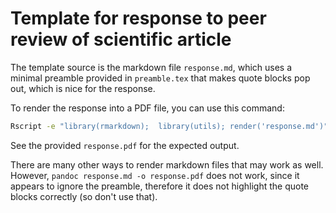 # Template for response to peer review of scientific article

The template source is the markdown file `response.md`, which uses a minimal preamble provided in `preamble.tex` that makes quote blocks pop out, which is nice for the response.

To render the response into a PDF file, you can use this command:
```bash
Rscript -e "library(rmarkdown);  library(utils); render('response.md')"
```
See the provided `response.pdf` for the expected output.

There are many other ways to render markdown files that may work as well.
However, `pandoc response.md -o response.pdf` does not work, since it appears to ignore the preamble, therefore it does not highlight the quote blocks correctly (so don't use that).
